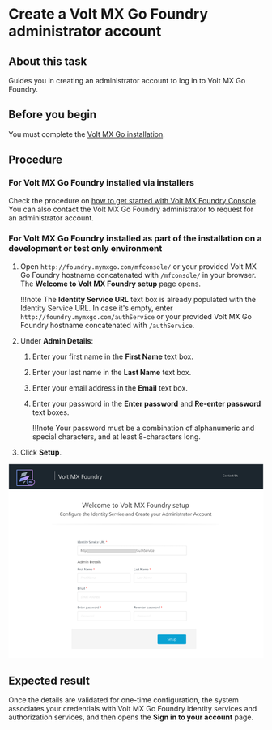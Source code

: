 # Create a Volt MX Go Foundry administrator account

## About this task

Guides you in creating an administrator account to log in to Volt MX Go Foundry.

## Before you begin

You must complete the [Volt MX Go installation](../tutorials/installation.md). 

## Procedure

### For Volt MX Go Foundry installed via installers

Check the procedure on [how to get started with Volt MX Foundry Console](https://opensource.hcltechsw.com/volt-mx-docs/95/docs/documentation/Foundry/voltmx_foundry_user_guide/Content/How_to_access_VoltMX_Foundry_Portal_on-Prem.html). You can also contact the Volt MX Go Foundry administrator to request for an administrator account. 

### For Volt MX Go Foundry installed as part of the installation on a development or test only environment

1. Open `http://foundry.mymxgo.com/mfconsole/` or your provided Volt MX Go Foundry hostname concatenated with `/mfconsole/` in your browser. The **Welcome to Volt MX Foundry setup** page opens.

    !!!note
        The **Identity Service URL** text box is already populated with the Identity Service URL. In case it's empty, enter `http://foundry.mymxgo.com/authService` or your provided Volt MX Go Foundry hostname concatenated with `/authService`.

2. Under **Admin Details**: 

    1. Enter your first name in the **First Name** text box. 
    2. Enter your last name in the **Last Name** text box.
    3. Enter your email address in the **Email** text box. 
    4. Enter your password in the **Enter password** and **Re-enter password** text boxes.

        !!!note
            Your password must be a combination of alphanumeric and special characters, and at least 8-characters long. 

3. Click **Setup**.

![Welcome to Volt MX Foundry setup](../assets/images/Foundryaccountsetup.png)

## Expected result

Once the details are validated for one-time configuration, the system associates your credentials with Volt MX Go Foundry identity services and authorization services, and then opens the **Sign in to your account** page. 

